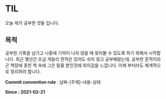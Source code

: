 # TIL
오늘 제가 공부한 것들 입니다.


## 목적
공부한 기록을 남기고 나중에 기억이 나지 않을 때 찾아볼 수 있도록 하기 위해서 시작합니다.
최근 몇년간 조금 게을리 한적은 있어도 쉬지 않고 공부해왔는데, 공부한 흔적이라곤 책장에 꽂힌 책 속에 그은 밑줄 뿐인것에 회의감을 느낍니다.
이제 부터라도 체계적으로 정리하려 합니다.

**Commit convention rule** : 날짜-[주제]-내용-상태

**Since : 2021-02-21**
